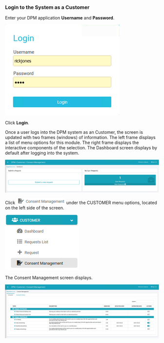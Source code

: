 ### Login to the System as a Customer

Enter your DPM application **Username** and **Password**.

![image](/articles/demo_project/DPM_Demo_Project/images/08_6_Consent_CustConsent_Login.jpg)                                  

Click **Login**.

Once a user logs into the DPM system as an Customer, the screen is updated with two frames (windows) of information. The left frame displays a list of menu options for this module. The right frame displays the interactive components of the selection. The Dashboard screen displays by default after logging into the system.

![image](/articles/demo_project/DPM_Demo_Project/images/08_4_Consent_CustConsent_Landing1.jpg)    

Click ![image](/articles/demo_project/DPM_Demo_Project/images/08_ICON_ConsentManagement.png) under the CUSTOMER menu options, located on the left side of the screen. 

![image](/articles/demo_project/DPM_Demo_Project/images/08_5_Consent_CustConsent_LeftPanel.jpg)     

The Consent Management screen displays.

![image](/articles/demo_project/DPM_Demo_Project/images/08_3_Consent_CustConsent_Landing.jpg)      
